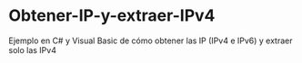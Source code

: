# Obtener-IP-y-extraer-IPv4
Ejemplo en C# y Visual Basic de cómo obtener las IP (IPv4 e IPv6) y extraer solo las IPv4
